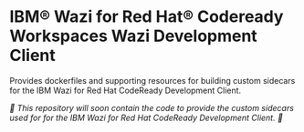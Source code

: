 # IBM® Wazi for Red Hat® Codeready Workspaces Wazi Development Client
Provides dockerfiles and supporting resources for building custom sidecars for the IBM Wazi for Red Hat CodeReady Development Client.

*:construction: This repository will soon contain the code to provide the custom sidecars used for for the IBM Wazi for Red Hat CodeReady Development Client. :construction:*
